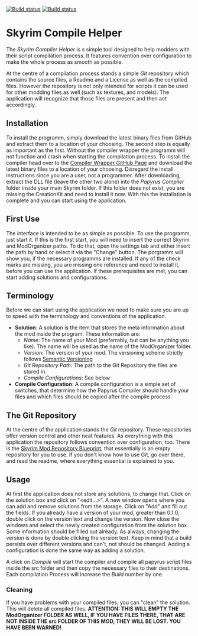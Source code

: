 [![Build status](https://ci.appveyor.com/api/projects/status/ciac125gj43w4yb9?svg=true)](https://ci.appveyor.com/project/Ruhrpottpatriot/skyrimcompilehelper)
[![Build status](https://ci.appveyor.com/api/projects/status/ciac125gj43w4yb9/branch/master?svg=true)](https://ci.appveyor.com/project/Ruhrpottpatriot/skyrimcompilehelper/branch/master)

# Skyrim Compile Helper
The _Skyrim Compiler Helper_ is s simple tool designed to help modders with their script compilation process. It features convention over configuration to make the whole process as smooth as possible.

At the centre of a compilation process stands a simple _Git_ repository which contains the source files, a Readme and a License as well as the compiled files. However the repository is not only intended for scripts it can be used for other modding files as well (such as textures, and models). The application will recognize that those files are present and then act accordingly.

## Installation
To install the programm, simply download the latest binary files from GitHub and extract them to a location of your choosing. The second step is equally as important as the first. Without the compiler wrapper the programm will not function and crash when starting the compilation process. To install the compiler head over to the [Compiler Wrapper GitHub Page](https://github.com/Ruhrpottpatriot/PapyrusCompilerWrapper) and download the latest binary files to a location of your choosing. Disregard the install instructions since you are a user, not a programmer. After downloading, extract the DLL file (leave the other two alone) into the _Papyrus Compiler_ folder inside your main Skyrim folder. If this folder does not exist, you are missing the CreationKit and need to install it now.
With this the installation is complete and you can start using the application.

## First Use
The interface is intended to be as simple as possible. To use the programm, just start it. If this is the first start, you will need to insert the correct Skyrim and ModOrganizer paths. To do that, open the settings tab and either insert the path by hand or select it via the "Change" button.
The porgramm will show you, if the necessary programms are installed. If any of the check marks are missing, you are missing one reference and need to install it, before you can use the application.
If these prerequisites are met, you can start adding solutions and configurations.

## Terminology
Before we can start using the application we need to make sure you are up to speed with the terminology and conventions of the application.
* **Solution**: A solution is the item that stores the meta information about the mod inside the program. These information are:
  * _Name_: The name of your Mod (preferrably, but can be anything you like). The name will be used as the name of the ModOrganizer folder.
  * _Version_: The version of your mod. The versioning scheme strictly follows [Semantic Versioning](http://semver.org/)
  * _Git Repository Path_: The path to the Git Repository the files are stored in.
  * _Compile Configurations_: See below
* **Compile Configuration**: A compile configuration is a simple set of switches, that determine how the Papyrus Compiler should handle your files and which files should be copied after the compile process.

## The Git Repository
At the centre of the application stands the _Git_ repository. These repositories offer version control and other neat features. As everything with this application the repository follows convention over configuration, too. There is the [Skyrim Mod Repository Blueprint](https://github.com/Ruhrpottpatriot/SkyrimModRepositoryBlueprint), that essentially is an empty repository for you to use. If you don't know how to use Git, go over there, and read the readme, where everything essential is explained to you.

## Usage
At first the application does not store any solutions, to change that. Click on the solution box and click on "<edit...>". A new window opens where you can add and remove solutions from the storage. Click on "Add" and fill out the fields. If you already have a version of your mod, greater than 0.1.0, double click on the version text and change the version.
Now close the windows and select the newly created configuration from the solution box. Some information should be filled out already. As always, changing the version is done by double clicking the version text. Keep in mind that a build persists over different versions and can't, not should be changed.
Adding a configuration is done the same way as adding a solution.

A click on _Compile_ will start the compiler and compile all papyrus script files inside the src folder and then copy the necessary files to their destinations. Each compilation Process will increase the _Build_ number by one.

### Cleaning
If you have problems with your compiled files, you can "clean" the solution. This will delete all compiled files. **ATTENTION: THIS WILL EMPTY THE ModOrganizer FOLDER AS WELL, IF YOU HAVE FILES THERE, THAT ARE NOT INSIDE THE src FOLDER OF THIS MOD, THEY WILL BE LOST. YOU HAVE BEEN WARNED!**
